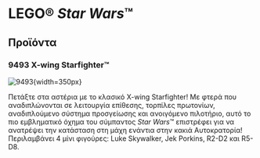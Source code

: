 # LEGO® *Star Wars*™
## Προϊόντα
### 9493 X-wing Starfighter™

![9493](https://www.lego.com/cdn/product-assets/product.img.pri/9493_prod.jpg){width=350px}

Πετάξτε στα αστέρια με το κλασικό X-wing Starfighter! Με φτερά που αναδιπλώνονται σε λειτουργία επίθεσης, τορπίλες πρωτονίων, αναδιπλούμενο σύστημα προσγείωσης και ανοιγόμενο πιλοτήριο, αυτό το πιο εμβληματικό όχημα του σύμπαντος *Star Wars*™ επιστρέφει για να ανατρέψει την κατάσταση στη μάχη ενάντια στην κακιά Αυτοκρατορία! Περιλαμβάνει 4 μίνι φιγούρες: Luke Skywalker, Jek Porkins, R2-D2 και R5-D8.